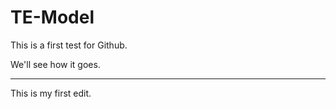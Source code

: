 # TE-Model

This is a first test for Github.

We'll see how it goes.

----------------------------

This is my first edit.
